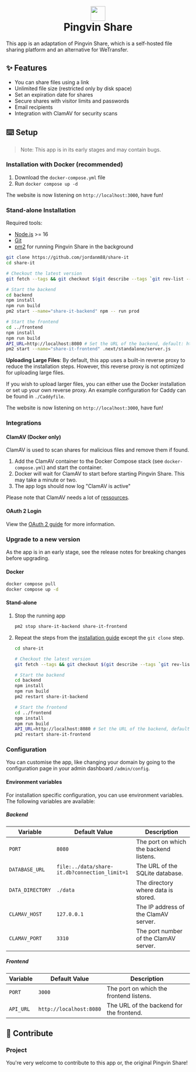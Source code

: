 # <div align="center"><img  src="https://user-images.githubusercontent.com/58886915/166198400-c2134044-1198-4647-a8b6-da9c4a204c68.svg" width="40"/> </br>Pingvin Share</div>


This app is an adaptation of Pingvin Share, which is a self-hosted file sharing platform and an alternative for WeTransfer.

## ✨ Features

- You can share files using a link
- Unlimited file size (restricted only by disk space)
- Set an expiration date for shares
- Secure shares with visitor limits and passwords
- Email recipients
- Integration with ClamAV for security scans

## ⌨️ Setup

> Note: This app is in its early stages and may contain bugs.

### Installation with Docker (recommended)

1. Download the `docker-compose.yml` file
2. Run `docker compose up -d`

The website is now listening on `http://localhost:3000`, have fun!

### Stand-alone Installation

Required tools:

- [Node.js](https://nodejs.org/en/download/) >= 16
- [Git](https://git-scm.com/downloads)
- [pm2](https://pm2.keymetrics.io/) for running Pingvin Share in the background

```bash
git clone https://github.com/jordanm88/share-it
cd share-it

# Checkout the latest version
git fetch --tags && git checkout $(git describe --tags `git rev-list --tags --max-count=1`)

# Start the backend
cd backend
npm install
npm run build
pm2 start --name="share-it-backend" npm -- run prod

# Start the frontend
cd ../frontend
npm install
npm run build
API_URL=http://localhost:8080 # Set the URL of the backend, default: http://localhost:8080
pm2 start --name="share-it-frontend" .next/standalone/server.js
```

**Uploading Large Files**: By default, this app uses a built-in reverse proxy to reduce the installation steps. However, this reverse proxy is not optimized for uploading large files. 

If you wish to upload larger files, you can either use the Docker installation or set up your own reverse proxy. An example configuration for Caddy can be found in `./Caddyfile`.

The website is now listening on `http://localhost:3000`, have fun!

### Integrations

#### ClamAV (Docker only)

ClamAV is used to scan shares for malicious files and remove them if found.

1. Add the ClamAV container to the Docker Compose stack (see `docker-compose.yml`) and start the container.
2. Docker will wait for ClamAV to start before starting Pingvin Share. This may take a minute or two.
3. The app logs should now log "ClamAV is active"

Please note that ClamAV needs a lot of [ressources](https://docs.clamav.net/manual/Installing/Docker.html#memory-ram-requirements).

#### OAuth 2 Login

View the [OAuth 2 guide](/docs/oauth2-guide.md) for more information.

### Upgrade to a new version

As the app is in an early stage, see the release notes for breaking changes before upgrading.

#### Docker

```bash
docker compose pull
docker compose up -d
```

#### Stand-alone

1. Stop the running app
   ```bash
   pm2 stop share-it-backend share-it-frontend
   ```
2. Repeat the steps from the [installation guide](#stand-alone-installation) except the `git clone` step.

   ```bash
   cd share-it

   # Checkout the latest version
   git fetch --tags && git checkout $(git describe --tags `git rev-list --tags --max-count=1`)

   # Start the backend
   cd backend
   npm install
   npm run build
   pm2 restart share-it-backend

   # Start the frontend
   cd ../frontend
   npm install
   npm run build
   API_URL=http://localhost:8080 # Set the URL of the backend, default: http://localhost:8080
   pm2 restart share-it-frontend
   ```

### Configuration

You can customise the app, like changing your domain by going to the configuration page in your admin dashboard `/admin/config`.

#### Environment variables

For installation specific configuration, you can use environment variables. The following variables are available:

##### Backend

| Variable         | Default Value                                      | Description                            |
| ---------------- | -------------------------------------------------- | -------------------------------------- |
| `PORT`           | `8080`                                             | The port on which the backend listens. |
| `DATABASE_URL`   | `file:../data/share-it.db?connection_limit=1` | The URL of the SQLite database.        |
| `DATA_DIRECTORY` | `./data`                                           | The directory where data is stored.    |
| `CLAMAV_HOST`    | `127.0.0.1`                                        | The IP address of the ClamAV server.   |
| `CLAMAV_PORT`    | `3310`                                             | The port number of the ClamAV server.  |

##### Frontend

| Variable  | Default Value           | Description                              |
| --------- | ----------------------- | ---------------------------------------- |
| `PORT`    | `3000`                  | The port on which the frontend listens.  |
| `API_URL` | `http://localhost:8080` | The URL of the backend for the frontend. |

## 🖤 Contribute

### Project

You're very welcome to contribute to this app or, the original Pingvin Share!
